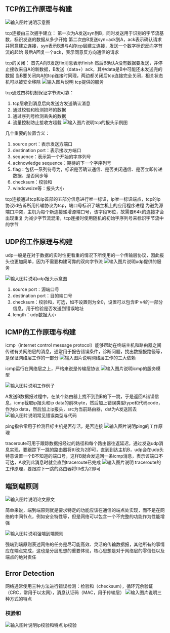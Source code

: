 ## TCP的工作原理与构建
![输入图片说明](/imgs/2025-07-15/kNpSmTWeCrWrEuvK.png)示意图

tcp连接由三次握手建立：
第一次为A发送syn到B，同时发送用于识别的字节流基数，标识发送的数据从多少开始
第二次由B发送syn+ack到A，ack表示确认请求并同意建立连接，syn表示B想与A的tcp层建立连接，发送一个数字标识反向字节流的起始
最后A回复一个ack，表示同意反方向通信的请求

tcp的关闭：
首先A向B发送fin消息表示finish
然后B确认A没有数据要发送，并停止接收来自A的新数据，B发送（data+）ack，其中data是B中可能还未发送完的数据
当B要关闭向A的tcp连接时同理，两边都关闭后tcp连接完全关闭，相关状态机可以被安全移除
![输入图片说明](/imgs/2025-07-15/UrmOlWODh1XLsmj3.png)
tcp提供的服务

tcp通过四种机制保证字节流可靠：
1. tcp层收到消息后向发送方发送确认消息
2. 通过校验和检测损坏的数据
3. 通过序列号检测丢失的数据
4. 流量控制防止接收方超载
![输入图片说明](/imgs/2025-07-16/qjoF2pV4jYaxAlD4.png)tcp的报头示例图

几个重要的位置含义：
 1. source port：表示发送方端口
 2. destination port：表示接收方端口
 3. sequence：表示第一个开始的字序列号
 4. acknowledge sequence：期待的下一个字序列号
 5. flag：包括一系列符号为，标识是否确认通信、是否关闭通信、是否立即传递数据、是否同步等
 6. checksum：校验和
 7. windowsize等：报头大小

tcp连接通过tcp和ip首部的五部分信息进行唯一标识，ip唯一标识端点，tcp的ip协议id告诉所用传输协议为tcp，端口号标识了端主机上的应用程序进程
为避免源端口冲突，主机为每个新连接递增源端口号，该字段16位，故需要64k的连接才会出现重复
为减少字节流混淆，tcp连接时使用随机的初始字序列号来标识字节流中的字节
## UDP的工作原理与构建
udp一般是在对于数据的实时性更看重的情况下所使用的一个传输层协议，因此报头也更加简单，因为不需要构建可靠的双向字节流
![输入图片说明](/imgs/2025-07-16/1SuMi0eLpzRmN8Nj.png)udp提供的服务

![输入图片说明](/imgs/2025-07-16/a4wEIGMzRW9WF9wL.png)udp报头示意图

1. source port：源端口号
2. destination port：目的端口号
3. checksum：校验和，可选，如不设置则为全0，设置可以包含IP v4的一部分信息，用于检验是否发送到错误地址
4. length：udp数据大小
## ICMP的工作原理与构建
icmp（internet control message protocol）能够帮助在终端主机和路由器之间传递有关网络层的消息，通常用于报告错误条件，诊断问题，找出数据报路径等，是保证网络层工作的一部分
![输入图片说明](/imgs/2025-07-16/EShPyqVa2aJkxAfj.png)网络层工作的三大依赖

icmp运行在网络层之上，严格来说是传输层协议
![输入图片说明](/imgs/2025-07-16/NnsIKnFgkdxi0twl.png)icmp的服务模型

![输入图片说明](/imgs/2025-07-16/q4jemG4JGAJJnqAq.png)工作例子

A发送B数据报过程中，在某个路由器上找不到到B的下一跳，于是返回A错误信息，icmp截取ip报头和ip data的前8byte，然后加上错误类型type和代码code，作为ip data，然后加上ip报头，src为当前路由器，dst为A发送回去
![输入图片说明](/imgs/2025-07-16/xRskIsuJ9UX1t80U.png)常见错误类型与代码

ping指令常用于检测目标主机是否存活，是否连接
![输入图片说明](/imgs/2025-07-16/dDE6nRmrSaMUJYbe.png)ping的工作原理

traceroute可用于跟踪数据报经过的路径和每个路由器往返延迟，通过发送udp消息实现，要跟踪下一跳的路由器将ttl改为2即可，直到到达主机B，udp会在udp头特意设置一个B不知道的端口号，这样B就会发送回一条icmp消息，表示该端口不可达，A收到此消息时就会直到traceroute已完成
![输入图片说明](/imgs/2025-07-16/Pb3syEBywMfxTp3k.png)
traceroute的工作原理，要跟踪下一跳的路由器将ttl改为2即可
## 端到端原则
![输入图片说明](/imgs/2025-07-16/LBFErXlUWSO5kcGS.png)论文原文

简单来说，端到端原则就是要求特定的功能应该在通信的端点处实现，而不是在网络的中间节点，例如安全特性等，但是网络可以包含一个不完整的功能作为性能增强

![输入图片说明](/imgs/2025-07-16/V2WMSp3qAMalpTrQ.png)强端到端原则

强端到端原则表述网络的任务是尽可能高效、灵活的传输数据报，其他所有的事情应在端点完成，这也是分层思想的重要体现，核心思想是对于网络层的零信任以及端点的绝对责任
## Error Detection
网络通常使用三种方法进行错误检测：检验和（checksum），循环冗余验证（CRC，常用于以太网），消息认证码（MAC，用于传输层）
![输入图片说明](/imgs/2025-07-16/oMmzP3Zo74XRNfeg.png)三种方式的特点

### 校验和
![输入图片说明](/imgs/2025-07-16/fb0bC8vofPyAgGxt.png)ip校验和特点
ip校验

<!--stackedit_data:
eyJoaXN0b3J5IjpbNzQ2OTM2MzcwLDk5NTQxNTE0MCwtMTk5Mz
c3MjI0MiwtMjc1NDUxMTA5LDE1NjA0MzYxODYsLTE4NTQzNTg5
OTAsMTQ1NjEwNTIzOSwxMDU5ODgzMjc3LC0yODMzMzcxNDgsOT
MzNjE2MDgyLC04MTAwMDYyNzksLTE1OTM0NTEyNCw4OTU5NjM0
MywtMTg5MjUyMzU3NSwtNDcxNzUyOTUsLTIwODg3NDY2MTJdfQ
==
-->